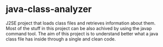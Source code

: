 java-class-analyzer
===================

J2SE project that loads class files and retrieves information about them. Most of the stuff in this project can be also achived by using the javap command tool. The aim of this project is to understand better what a java class file has inside through a single and clean code.
